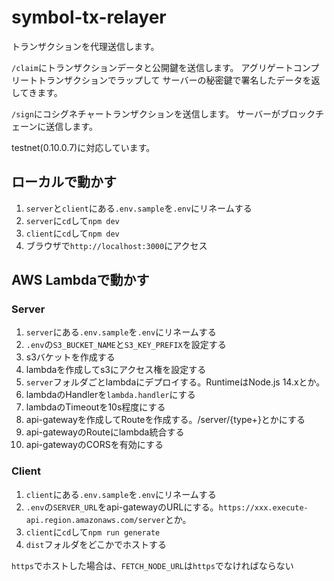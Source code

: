 # symbol-tx-relayer

トランザクションを代理送信します。

`/claim`にトランザクションデータと公開鍵を送信します。
アグリゲートコンプリートトランザクションでラップして
サーバーの秘密鍵で署名したデータを返してきます。

`/sign`にコシグネチャートランザクションを送信します。
サーバーがブロックチェーンに送信します。

testnet(0.10.0.7)に対応しています。

## ローカルで動かす

1. `server`と`client`にある`.env.sample`を`.env`にリネームする
2. `server`に`cd`して`npm dev`
3. `client`に`cd`して`npm dev`
4. ブラウザで`http://localhost:3000`にアクセス

## AWS Lambdaで動かす

### Server

1. `server`にある`.env.sample`を`.env`にリネームする
2. `.env`の`S3_BUCKET_NAME`と`S3_KEY_PREFIX`を設定する
3. s3バケットを作成する
4. lambdaを作成してs3にアクセス権を設定する
5. `server`フォルダごとlambdaにデプロイする。RuntimeはNode.js 14.xとか。
6. lambdaのHandlerを`lambda.handler`にする
7. lambdaのTimeoutを10s程度にする
8. api-gatewayを作成してRouteを作成する。/server/{type+}とかにする
9. api-gatewayのRouteにlambda統合する
10. api-gatewayのCORSを有効にする

### Client

1. `client`にある`.env.sample`を`.env`にリネームする
2. `.env`の`SERVER_URL`をapi-gatewayのURLにする。`https://xxx.execute-api.region.amazonaws.com/server`とか。
3. `client`に`cd`して`npm run generate`
4. `dist`フォルダをどこかでホストする

`https`でホストした場合は、`FETCH_NODE_URL`は`https`でなければならない
